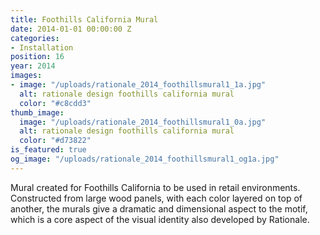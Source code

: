 ```yaml
---
title: Foothills California Mural
date: 2014-01-01 00:00:00 Z
categories:
- Installation
position: 16
year: 2014
images:
- image: "/uploads/rationale_2014_foothillsmural1_1a.jpg"
  alt: rationale design foothills california mural
  color: "#c8cdd3"
thumb_image:
  image: "/uploads/rationale_2014_foothillsmural1_0a.jpg"
  alt: rationale design foothills california mural
  color: "#d73822"
is_featured: true
og_image: "/uploads/rationale_2014_foothillsmural1_og1a.jpg"
---
```


Mural created for Foothills California to be used in retail environments. Constructed from large wood panels, with each color layered on top of another, the murals give a dramatic and dimensional aspect to the motif, which is a core aspect of the visual identity also developed by Rationale.
